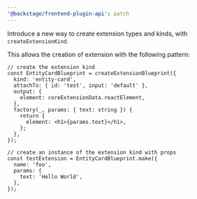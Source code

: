 ```yaml
---
'@backstage/frontend-plugin-api': patch
---
```


Introduce a new way to create extension types and kinds, with `createExtensionKind`.

This allows the creation of extension with the following pattern:

```tsx
// create the extension kind
const EntityCardBlueprint = createExtensionBlueprint({
  kind: 'entity-card',
  attachTo: { id: 'test', input: 'default' },
  output: {
    element: coreExtensionData.reactElement,
  },
  factory(_, params: { text: string }) {
    return {
      element: <h1>{params.text}</h1>,
    };
  },
});

// create an instance of the extension kind with props
const testExtension = EntityCardBlueprint.make({
  name: 'foo',
  params: {
    text: 'Hello World',
  },
});
```
